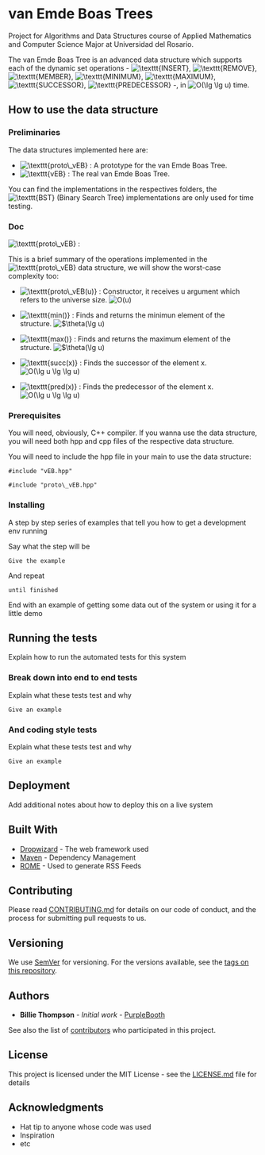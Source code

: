 # van Emde Boas Trees

Project for Algorithms and Data Structures course of Applied Mathematics and Computer Science Major at Universidad del Rosario.

The van Emde Boas Tree is an advanced data structure which supports each of the dynamic set operations - <img src="https://latex.codecogs.com/gif.latex?\texttt{INSERT}" title="\texttt{INSERT}" />, <img src="https://latex.codecogs.com/gif.latex?\texttt{REMOVE}" title="\texttt{REMOVE}" />, <img src="https://latex.codecogs.com/gif.latex?\texttt{MEMBER}" title="\texttt{MEMBER}" />, <img src="https://latex.codecogs.com/gif.latex?\texttt{MINIMUM}" title="\texttt{MINIMUM}" />, <img src="https://latex.codecogs.com/gif.latex?\texttt{MAXIMUM}" title="\texttt{MAXIMUM}" />, <img src="https://latex.codecogs.com/gif.latex?\texttt{SUCCESSOR}" title="\texttt{SUCCESSOR}" />, <img src="https://latex.codecogs.com/gif.latex?\texttt{PREDECESSOR}" title="\texttt{PREDECESSOR}" /> -, in <img src="https://latex.codecogs.com/gif.latex?O(\lg&space;\lg&space;u)" title="O(\lg \lg u)" /> time.

## How to use the data structure

### Preliminaries

The data structures implemented here are: 

- <img src="https://latex.codecogs.com/gif.latex?\texttt{proto\_vEB}" title="\texttt{proto\_vEB}" /> : A prototype for the van Emde Boas Tree.
- <img src="https://latex.codecogs.com/gif.latex?\texttt{vEB}" title="\texttt{vEB}" /> : The real van Emde Boas Tree.

You can find the implementations in the respectives folders, the <img src="https://latex.codecogs.com/gif.latex?\texttt{BST}" title="\texttt{BST}" /> (Binary Search Tree) implementations are only used for time testing.

### Doc

<img src="https://latex.codecogs.com/gif.latex?\texttt{proto\_vEB}" title="\texttt{proto\_vEB}" /> : 
	
  This is a brief summary of the operations implemented in the <img src="https://latex.codecogs.com/gif.latex?\texttt{proto\_vEB}" title="\texttt{proto\_vEB}" />  data structure, we will show the worst-case complexity too:

  - <img src="https://latex.codecogs.com/gif.latex?\texttt{proto\_vEB(u)}" title="\texttt{proto\_vEB(u)}" /> : Constructor, it receives u argument which refers to the universe size.  <img src="https://latex.codecogs.com/gif.latex?O(u)" title="O(u)" />

  - <img src="https://latex.codecogs.com/gif.latex?\texttt{min()}" title="\texttt{min()}" /> : Finds and returns the minimun element of the structure.  <img src="https://latex.codecogs.com/gif.latex?$\theta(\lg&space;u)" title="$\theta(\lg u)" />

  - <img src="https://latex.codecogs.com/gif.latex?\texttt{max()}" title="\texttt{max()}" /> : Finds and returns the maximum element of the structure.  <img src="https://latex.codecogs.com/gif.latex?$\theta(\lg&space;u)" title="$\theta(\lg u)" />

  - <img src="https://latex.codecogs.com/gif.latex?\texttt{succ(x)}" title="\texttt{succ(x)}" /> : Finds the successor of the element x.  <img src="https://latex.codecogs.com/gif.latex?O(\lg&space; u \lg&space;\lg&space;u)" title="O(\lg u \lg \lg u)" />

  - <img src="https://latex.codecogs.com/gif.latex?\texttt{pred(x)}" title="\texttt{pred(x)}" /> : Finds the predecessor of the element x.  <img src="https://latex.codecogs.com/gif.latex?O(\lg&space; u \lg&space;\lg&space;u)" title="O(\lg u \lg \lg u)" />  





### Prerequisites

You will need, obviously, C++ compiler. If you wanna use the data structure, you will need both hpp and cpp files of the respective data structure.

You will need to include the hpp file in your main to use the data structure: 
```
#include "vEB.hpp"
```
```
#include "proto\_vEB.hpp"
```

### Installing

A step by step series of examples that tell you how to get a development env running

Say what the step will be

```
Give the example
```

And repeat

```
until finished
```

End with an example of getting some data out of the system or using it for a little demo

## Running the tests

Explain how to run the automated tests for this system

### Break down into end to end tests

Explain what these tests test and why

```
Give an example
```

### And coding style tests

Explain what these tests test and why

```
Give an example
```

## Deployment

Add additional notes about how to deploy this on a live system

## Built With

* [Dropwizard](http://www.dropwizard.io/1.0.2/docs/) - The web framework used
* [Maven](https://maven.apache.org/) - Dependency Management
* [ROME](https://rometools.github.io/rome/) - Used to generate RSS Feeds

## Contributing

Please read [CONTRIBUTING.md](https://gist.github.com/PurpleBooth/b24679402957c63ec426) for details on our code of conduct, and the process for submitting pull requests to us.

## Versioning

We use [SemVer](http://semver.org/) for versioning. For the versions available, see the [tags on this repository](https://github.com/your/project/tags). 

## Authors

* **Billie Thompson** - *Initial work* - [PurpleBooth](https://github.com/PurpleBooth)

See also the list of [contributors](https://github.com/your/project/contributors) who participated in this project.

## License

This project is licensed under the MIT License - see the [LICENSE.md](LICENSE.md) file for details

## Acknowledgments

* Hat tip to anyone whose code was used
* Inspiration
* etc

